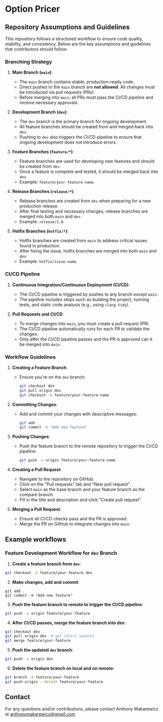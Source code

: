 # Option Pricer

## Repository Assumptions and Guidelines

This repository follows a structured workflow to ensure code quality, stability, and consistency.
Below are the key assumptions and guidelines that contributors should follow:

### Branching Strategy

1. **Main Branch (`main`)**:
    - The `main` branch contains stable, production-ready code.
    - Direct pushes to the `main` branch are **not allowed**. All changes must be introduced via pull requests (PRs).
    - Before merging into `main`, all PRs must pass the CI/CD pipeline and receive necessary approvals.

2. **Development Branch (`dev`)**:
    - The `dev` branch is the primary branch for ongoing development.
    - All feature branches should be created from and merged back into `dev`.
    - Pushing to `dev` also triggers the CI/CD pipeline to ensure that ongoing development does not introduce errors.

3. **Feature Branches (`feature/*`)**:
    - Feature branches are used for developing new features and should be created from `dev`.
    - Once a feature is complete and tested, it should be merged back into `dev`.
    - Example: `feature/your-feature-name`.

4. **Release Branches (`release/*`)**:
    - Release branches are created from `dev` when preparing for a new production release.
    - After final testing and necessary changes, release branches are merged into both `main` and `dev`.
    - Example: `release/1.0`.

5. **Hotfix Branches (`hotfix/*`)**:
    - Hotfix branches are created from `main` to address critical issues found in production.
    - After fixing the issue, hotfix branches are merged into both `main` and `dev`.
    - Example: `hotfix/issue-name`.

### CI/CD Pipeline

1. **Continuous Integration/Continuous Deployment (CI/CD)**:
    - The CI/CD pipeline is triggered by pushes to any branch except `main`.
    - The pipeline includes steps such as building the project, running tests, and static code analysis (e.g., using `clang-tidy`).

2. **Pull Requests and CI/CD**:
    - To merge changes into `main`, you must create a pull request (PR).
    - The CI/CD pipeline automatically runs for each PR to validate the changes.
    - Only after the CI/CD pipeline passes and the PR is approved can it be merged into `main`.

### Workflow Guidelines

1. **Creating a Feature Branch**:
   - Ensure you're on the `dev` branch:
     ```sh
     git checkout dev
     git pull origin dev
     git checkout -b feature/your-feature-name
     ```

2. **Committing Changes**:
   - Add and commit your changes with descriptive messages:
     ```sh
     git add .
     git commit -m "Add new feature"
     ```

3. **Pushing Changes**:
   - Push the feature branch to the remote repository to trigger the CI/CD pipeline:
     ```sh
     git push -u origin feature/your-feature-name
     ```

4. **Creating a Pull Request**:
   - Navigate to the repository on GitHub.
   - Click on the "Pull requests" tab and "New pull request".
   - Select `main` as the base branch and your feature branch as the compare branch.
   - Fill in the title and description and click "Create pull request".

5. **Merging a Pull Request**:
   - Ensure all CI/CD checks pass and the PR is approved.
   - Merge the PR on GitHub to integrate changes into `main`.

## Example workflows

### Feature Development Workflow for `dev` Branch

1. **Create a feature branch from `dev`**:
```sh
git checkout -b feature/your-feature dev
```
2. **Make changes, add and commit**:
```
git add .
git commit -m "Add new feature"
```
3. **Push the feature branch to remote to trigger the CI/CD pipeline**:
```sh
git push -u origin feature/your-feature
```
4. **After CI/CD passes, merge the feature branch into dev**:
```sh
git checkout dev
git pull origin dev  # get latest updates
git merge feature/your-feature
```
5. **Push the updated `dev` branch**:
```sh
git push -u origin dev
```
6. **Delete the feature branch on local and on remote**:
```sh
git branch -d feature/your-feature
git push origin --delete feature/your-feature
```

## Contact
For any questions and/or contributions,
please contact Anthony Makarewicz at anthonymakarewicz@gmail.com